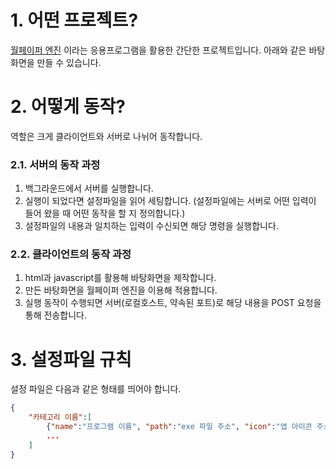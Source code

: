 # 1. 어떤 프로젝트?
 [월페이퍼 엔진](https://store.steampowered.com/app/431960/Wallpaper_Engine/?l=koreana) 이라는 응용프로그램을 활용한 간단한 프로젝트입니다. 아래와 같은 바탕화면을 만들 수 있습니다.
 
# 2. 어떻게 동작?
역할은 크게 클라이언트와 서버로 나뉘어 동작합니다.

### 2.1. 서버의 동작 과정
1. 백그라운드에서 서버를 실행합니다.
2. 실행이 되었다면 설정파일을 읽어 세팅합니다. (설정파일에는 서버로 어떤 입력이 들어 왔을 때 어떤 동작을 할 지 정의합니다.)
3. 설정파일의 내용과 일치하는 입력이 수신되면 해당 명령을 실행합니다.

### 2.2. 클라이언트의 동작 과정
1. html과 javascript를 활용해 바탕화면을 제작합니다.
2. 만든 바탕화면을 월페이퍼 엔진을 이용해 적용합니다.
3. 실행 동작이 수행되면 서버(로컬호스트, 약속된 포트)로 해당 내용을 POST 요청을 통해 전송합니다.

# 3. 설정파일 규칙
설정 파일은 다음과 같은 형태를 띄어야 합니다.
```json
{
	"카테고리 이름":[
		{"name":"프로그램 이름", "path":"exe 파일 주소", "icon":"앱 아이콘 주소"},
		...
	]
}
```
